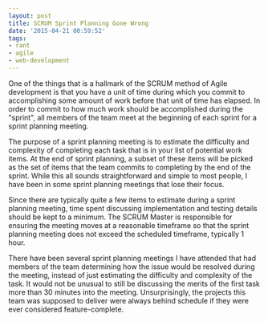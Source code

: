 ```yaml
---
layout: post
title: SCRUM Sprint Planning Gone Wrong
date: '2015-04-21 00:59:52'
tags:
- rant
- agile
- web-development
---
```


One of the things that is a hallmark of the SCRUM method of Agile development is that you have a unit of time during which you commit to accomplishing some amount of work before that unit of time has elapsed. In order to commit to how much work should be accomplished during the "sprint", all members of the team meet at the beginning of each sprint for a sprint planning meeting.

The purpose of a sprint planning meeting is to estimate the difficulty and complexity of completing each task that is in your list of potential work items. At the end of sprint planning, a subset of these items will be picked as the set of items that the team commits to completing by the end of the sprint. While this all sounds straightforward and simple to most people, I have been in some sprint planning meetings that lose their focus.

Since there are typically quite a few items to estimate during a sprint planning meeting, time spent discussing implementation and testing details should be kept to a minimum. The SCRUM Master is responsible for ensuring the meeting moves at a reasonable timeframe so that the sprint planning meeting does not exceed the scheduled timeframe, typically 1 hour. 

There have been several sprint planning meetings I have attended that had members of the team determining how the issue would be resolved during the meeting, instead of just estimating the difficulty and complexity of the task. It would not be unusual to still be discussing the merits of the first task more than 30 minutes into the meeting. Unsurprisingly, the projects this team was supposed to deliver were always behind schedule if they were ever considered feature-complete.